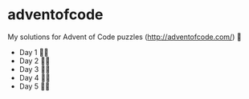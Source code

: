 # adventofcode
My solutions for Advent of Code puzzles (http://adventofcode.com/) :christmas_tree:
* Day 1 :star2::star2:
* Day 2 :star2::star2:
* Day 3 :star2::star2:
* Day 4 :star2::star2:
* Day 5 :star2::star2:
